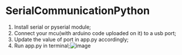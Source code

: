 # SerialCommunicationPython

1. Install serial or pyserial module;
2. Connect your mcu(with arduino code uploaded on it) to a usb port;
3. Update the value of port in app.py accordingly;
4. Run app.py in terminal;![image](https://user-images.githubusercontent.com/91630937/205649419-9b210f7e-6cbc-4d75-bcce-f1c48581fc62.png)
